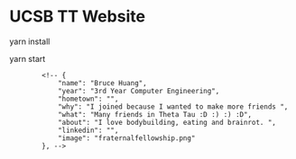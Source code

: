 # UCSB TT Website

yarn install

yarn start


            <!-- {
                "name": "Bruce Huang",
                "year": "3rd Year Computer Engineering",
                "hometown": "",
                "why": "I joined because I wanted to make more friends ",
                "what": "Many friends in Theta Tau :D :) :) :D",
                "about": "I love bodybuilding, eating and brainrot. ",
                "linkedin": "",
                "image": "fraternalfellowship.png"
            }, -->